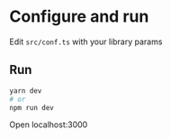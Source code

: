 # Configure and run

Edit `src/conf.ts` with your library params

## Run

```bash
yarn dev
# or
npm run dev
```

Open localhost:3000